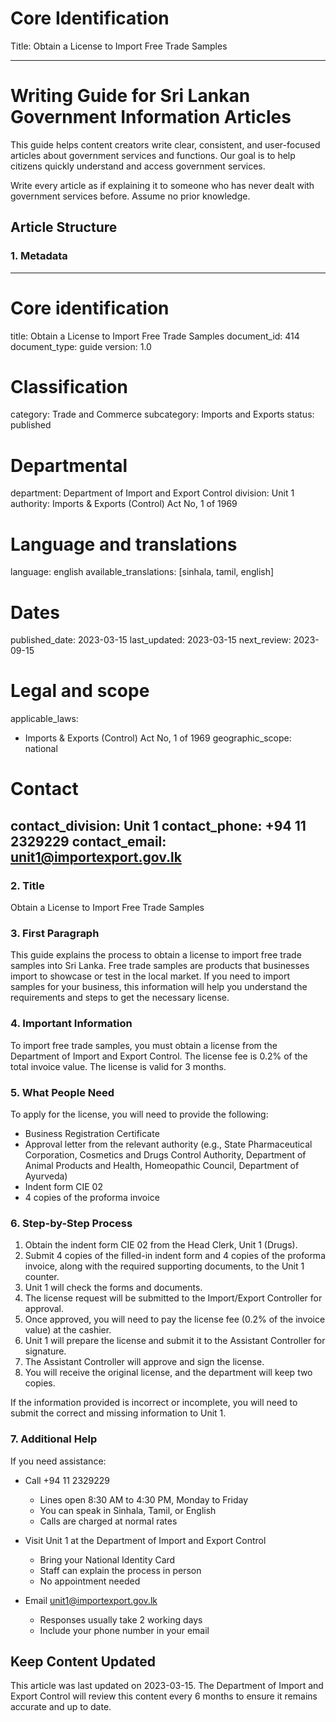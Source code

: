 # Core Identification
Title: Obtain a License to Import Free Trade Samples

---
# Writing Guide for Sri Lankan Government Information Articles

This guide helps content creators write clear, consistent, and user-focused articles about government services and functions. Our goal is to help citizens quickly understand and access government services.

Write every article as if explaining it to someone who has never dealt with government services before. Assume no prior knowledge.

## Article Structure

### 1. Metadata

---
# Core identification
title: Obtain a License to Import Free Trade Samples
document_id: 414
document_type: guide
version: 1.0

# Classification
category: Trade and Commerce
subcategory: Imports and Exports
status: published

# Departmental
department: Department of Import and Export Control
division: Unit 1
authority: Imports & Exports (Control) Act No, 1 of 1969

# Language and translations
language: english
available_translations: [sinhala, tamil, english]

# Dates
published_date: 2023-03-15
last_updated: 2023-03-15
next_review: 2023-09-15

# Legal and scope
applicable_laws:
 - Imports & Exports (Control) Act No, 1 of 1969
geographic_scope: national

# Contact
contact_division: Unit 1
contact_phone: +94 11 2329229
contact_email: unit1@importexport.gov.lk
---

### 2. Title

Obtain a License to Import Free Trade Samples

### 3. First Paragraph

This guide explains the process to obtain a license to import free trade samples into Sri Lanka. Free trade samples are products that businesses import to showcase or test in the local market. If you need to import samples for your business, this information will help you understand the requirements and steps to get the necessary license.

### 4. Important Information

To import free trade samples, you must obtain a license from the Department of Import and Export Control. The license fee is 0.2% of the total invoice value. The license is valid for 3 months.

### 5. What People Need

To apply for the license, you will need to provide the following:

- Business Registration Certificate
- Approval letter from the relevant authority (e.g., State Pharmaceutical Corporation, Cosmetics and Drugs Control Authority, Department of Animal Products and Health, Homeopathic Council, Department of Ayurveda)
- Indent form CIE 02
- 4 copies of the proforma invoice

### 6. Step-by-Step Process

1. Obtain the indent form CIE 02 from the Head Clerk, Unit 1 (Drugs).
2. Submit 4 copies of the filled-in indent form and 4 copies of the proforma invoice, along with the required supporting documents, to the Unit 1 counter.
3. Unit 1 will check the forms and documents.
4. The license request will be submitted to the Import/Export Controller for approval.
5. Once approved, you will need to pay the license fee (0.2% of the invoice value) at the cashier.
6. Unit 1 will prepare the license and submit it to the Assistant Controller for signature.
7. The Assistant Controller will approve and sign the license.
8. You will receive the original license, and the department will keep two copies.

If the information provided is incorrect or incomplete, you will need to submit the correct and missing information to Unit 1.

### 7. Additional Help

If you need assistance:

- Call +94 11 2329229
    - Lines open 8:30 AM to 4:30 PM, Monday to Friday
    - You can speak in Sinhala, Tamil, or English
    - Calls are charged at normal rates

- Visit Unit 1 at the Department of Import and Export Control
    - Bring your National Identity Card
    - Staff can explain the process in person
    - No appointment needed

- Email unit1@importexport.gov.lk
    - Responses usually take 2 working days
    - Include your phone number in your email

## Keep Content Updated

This article was last updated on 2023-03-15. The Department of Import and Export Control will review this content every 6 months to ensure it remains accurate and up to date.